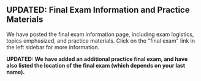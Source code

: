 UPDATED: Final Exam Information and Practice Materials
-
We have posted the final exam information page, including exam logistics, topics emphasized, and practice materials.  Click on the "final exam" link in the left sidebar for more information.

**UPDATED: We have added an additional practice final exam, and have also listed the location of the final exam (which depends on your last name).**